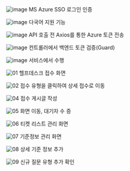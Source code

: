 ![image](https://github.com/user-attachments/assets/7e8a7e09-91b4-46d4-9abd-a5dcb0874409)
MS Azure SSO 로그인 인증

![image](https://github.com/user-attachments/assets/00a3c2a4-4db8-4ff9-b5ac-50a9c0e3d7eb)
다국어 지원 기능

![image](https://github.com/user-attachments/assets/26c27150-0d95-4d80-a2d7-193958a6e7c5)
API 호출 전 Axios를 통한 Azure 토큰 전송

![image](https://github.com/user-attachments/assets/7e8df819-c0ae-42c7-a96a-ebbbbc5de83f)
컨트롤러에서 백엔드 토큰 검증(Guard)

![image](https://github.com/user-attachments/assets/94fd41f7-d97e-4046-9e3b-d9b81920b146)
서비스에서 수행

![01](https://github.com/user-attachments/assets/48aeb2b4-8a3d-40c8-a9a0-d9fbdb1a52a7)
헬프데스크 접수 화면

![02](https://github.com/user-attachments/assets/d2d32179-17a5-4c38-bd2d-4915fa584a63)
접수 유형을 클릭하여 상세 접수로 이동

![04](https://github.com/user-attachments/assets/0693e44c-6560-4caa-bc4f-1447d399e1b6)
접수 게시글 작성


![05](https://github.com/user-attachments/assets/f5ec9c6b-b668-4ccd-a074-c136e09dc438)
화면 이동, 대기자 수 증


![06](https://github.com/user-attachments/assets/9c6c1d1a-216f-4419-9949-458500ec5182)
티켓 리스트 관리 화면


![07](https://github.com/user-attachments/assets/32b97bff-e318-4545-91bf-2cb22d800120)
기준정보 관리 화면


![08](https://github.com/user-attachments/assets/bebb96a8-68a5-4bd5-bdd6-1c44ae98c65f)
상세 기준 정보 추가


![09](https://github.com/user-attachments/assets/c2503a9e-50e2-4b22-a4f0-9f20e04f531a)
신규 질문 유형 추가 확인
